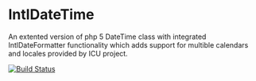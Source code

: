 IntlDateTime
============
An extented version of php 5 DateTime class with integrated IntlDateFormatter functionality which adds support for multible calendars and locales provided by ICU project.

[![Build Status](https://travis-ci.org/farhadi/IntlDateTime.svg)](https://travis-ci.org/farhadi/IntlDateTime)
